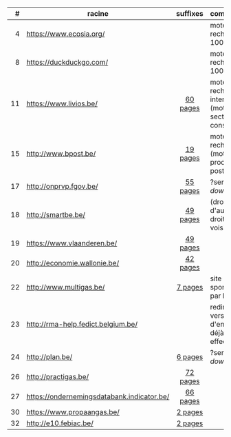 | # | racine | suffixes | commentaire |
| ---: | --- | :---: | --- |
| 4 | https://www.ecosia.org/ | &nbsp; | moteur de recherche à 100% |
| 8 | https://duckduckgo.com/ | &nbsp; | moteur de recherche à 100% |
| 11 | https://www.livios.be/ | [60 pages](011-livios.pdf) | moteur de recherche interne<br>(mots clés : secteur construction) |
| 15 | http://www.bpost.be/ | [19 pages](015-bpost.pdf) | moteur de recherche<br> (mot clé : procuration postale) |
| 17 | http://onprvp.fgov.be/ | [55 pages](017-onprvp.pdf) | ?serveur *down*? |
| 18 | http://smartbe.be/ | [49 pages](018-smartbe.pdf) | (droits d'auteur, droits voisins) |
| 19 | https://www.vlaanderen.be/ | [49 pages](019-vlaanderen.pdf) | &nbsp; |
| 20 | http://economie.wallonie.be/ | [42 pages](020-economie-wallonie.pdf) | &nbsp; |
| 22 | http://www.multigas.be/ | [7 pages](022-multigas.pdf) | site sponsorisé par le SPF |
| 23 | http://rma-help.fedict.belgium.be/ | &nbsp; | redirection vers le n° d'entreprise<br>déjà effectuée |
| 24 | http://plan.be/ | [6 pages](024-plan.pdf) | ?serveur *down*? |
| 26 | http://practigas.be/ | [72 pages](026-practigas.pdf) | &nbsp; |
| 27 | https://ondernemingsdatabank.indicator.be/ | [66 pages](027-ondernemingsdatabank.pdf) | &nbsp; |
| 30 | https://www.propaangas.be/ | [2 pages](030-propaangas.pdf) | &nbsp; |
| 32 | http://e10.febiac.be/ | [2 pages](032-e10-febiac.pdf) | &nbsp; |



